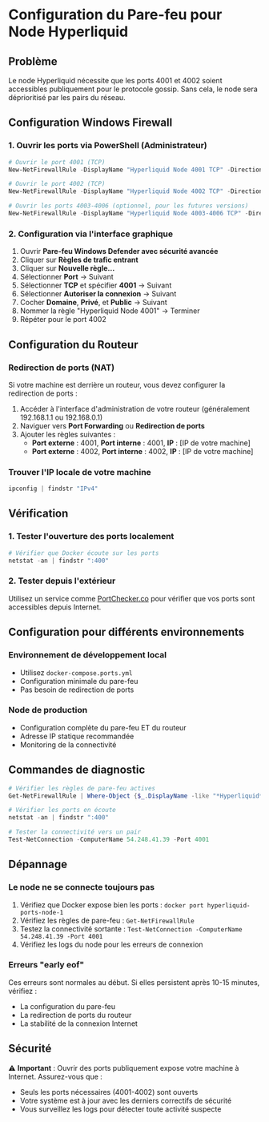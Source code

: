# Configuration du Pare-feu pour Node Hyperliquid

## Problème
Le node Hyperliquid nécessite que les ports 4001 et 4002 soient accessibles publiquement pour le protocole gossip. Sans cela, le node sera déprioritisé par les pairs du réseau.

## Configuration Windows Firewall

### 1. Ouvrir les ports via PowerShell (Administrateur)

```powershell
# Ouvrir le port 4001 (TCP)
New-NetFirewallRule -DisplayName "Hyperliquid Node 4001 TCP" -Direction Inbound -Protocol TCP -LocalPort 4001 -Action Allow

# Ouvrir le port 4002 (TCP)
New-NetFirewallRule -DisplayName "Hyperliquid Node 4002 TCP" -Direction Inbound -Protocol TCP -LocalPort 4002 -Action Allow

# Ouvrir les ports 4003-4006 (optionnel, pour les futures versions)
New-NetFirewallRule -DisplayName "Hyperliquid Node 4003-4006 TCP" -Direction Inbound -Protocol TCP -LocalPort 4003-4006 -Action Allow
```

### 2. Configuration via l'interface graphique

1. Ouvrir **Pare-feu Windows Defender avec sécurité avancée**
2. Cliquer sur **Règles de trafic entrant**
3. Cliquer sur **Nouvelle règle...**
4. Sélectionner **Port** → Suivant
5. Sélectionner **TCP** et spécifier **4001** → Suivant
6. Sélectionner **Autoriser la connexion** → Suivant
7. Cocher **Domaine**, **Privé**, et **Public** → Suivant
8. Nommer la règle "Hyperliquid Node 4001" → Terminer
9. Répéter pour le port 4002

## Configuration du Routeur

### Redirection de ports (NAT)
Si votre machine est derrière un routeur, vous devez configurer la redirection de ports :

1. Accéder à l'interface d'administration de votre routeur (généralement 192.168.1.1 ou 192.168.0.1)
2. Naviguer vers **Port Forwarding** ou **Redirection de ports**
3. Ajouter les règles suivantes :
   - **Port externe** : 4001, **Port interne** : 4001, **IP** : [IP de votre machine]
   - **Port externe** : 4002, **Port interne** : 4002, **IP** : [IP de votre machine]

### Trouver l'IP locale de votre machine

```powershell
ipconfig | findstr "IPv4"
```

## Vérification

### 1. Tester l'ouverture des ports localement

```powershell
# Vérifier que Docker écoute sur les ports
netstat -an | findstr ":400"
```

### 2. Tester depuis l'extérieur

Utilisez un service comme [PortChecker.co](https://portchecker.co) pour vérifier que vos ports sont accessibles depuis Internet.

## Configuration pour différents environnements

### Environnement de développement local
- Utilisez `docker-compose.ports.yml`
- Configuration minimale du pare-feu
- Pas besoin de redirection de ports

### Node de production
- Configuration complète du pare-feu ET du routeur
- Adresse IP statique recommandée
- Monitoring de la connectivité

## Commandes de diagnostic

```powershell
# Vérifier les règles de pare-feu actives
Get-NetFirewallRule | Where-Object {$_.DisplayName -like "*Hyperliquid*"}

# Vérifier les ports en écoute
netstat -an | findstr ":400"

# Tester la connectivité vers un pair
Test-NetConnection -ComputerName 54.248.41.39 -Port 4001
```

## Dépannage

### Le node ne se connecte toujours pas
1. Vérifiez que Docker expose bien les ports : `docker port hyperliquid-ports-node-1`
2. Vérifiez les règles de pare-feu : `Get-NetFirewallRule`
3. Testez la connectivité sortante : `Test-NetConnection -ComputerName 54.248.41.39 -Port 4001`
4. Vérifiez les logs du node pour les erreurs de connexion

### Erreurs "early eof"
Ces erreurs sont normales au début. Si elles persistent après 10-15 minutes, vérifiez :
- La configuration du pare-feu
- La redirection de ports du routeur
- La stabilité de la connexion Internet

## Sécurité

⚠️ **Important** : Ouvrir des ports publiquement expose votre machine à Internet. Assurez-vous que :
- Seuls les ports nécessaires (4001-4002) sont ouverts
- Votre système est à jour avec les derniers correctifs de sécurité
- Vous surveillez les logs pour détecter toute activité suspecte 